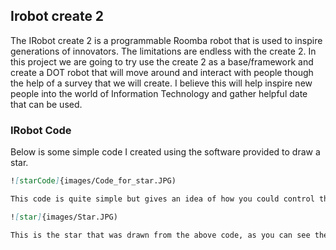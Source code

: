 ## Irobot create 2

The IRobot create 2 is a programmable Roomba robot that is used to inspire generations of innovators. The limitations are endless with the create 2. In this project we are going to try use the create 2 as a base/framework and create a DOT robot that will move around and interact with people though the help of a survey that we will create. I believe this will help inspire new people into the world of Information Technology and gather helpful date that can be used.

### IRobot Code

Below is some simple code I created using the software provided to draw a star.

```markdown
![starCode]{images/Code_for_star.JPG)

This code is quite simple but gives an idea of how you could control the robot in a confined space like a small room for example that you knew the size of. Or this could be used to travel to certain places in the room. If there are obstacles that are in the way code could be adapted to avoid the obstacle but still end at the designated point.

![star]{images/Star.JPG)

This is the star that was drawn from the above code, as you can see the marker method was created then the robot movement was created.
```

